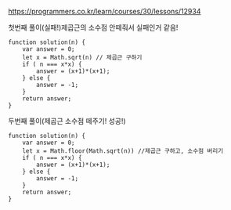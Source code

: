 https://programmers.co.kr/learn/courses/30/lessons/12934

첫번째 풀이(실패!)제곱근의 소수점 안떼줘서 실패인거 같음!
```
function solution(n) {
    var answer = 0;
    let x = Math.sqrt(n) // 제곱근 구하기
    if ( n === x*x) {
        answer = (x+1)*(x+1);
    } else {
        answer = -1;
    }
    return answer;
}
```

두번째 풀이(제곱근 소수점 떼주기! 성공!)
```
function solution(n) {
    var answer = 0;
    let x = Math.floor(Math.sqrt(n)) //제곱근 구하고, 소수점 버리기
    if ( n === x*x) {
        answer = (x+1)*(x+1);
    } else {
        answer = -1;
    }
    return answer;
}
```
